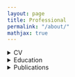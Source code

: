 ```yaml
---
layout: page
title: Professional
permalink: "/about/"
mathjax: true
---
```


<details>
<summary>CV</summary>
Put a link to CV
</details>

<details>
<summary>Education</summary>
Put a link to Education
</details>

<details>
<summary>Publications</summary>
Put a link to Publications
</details>
